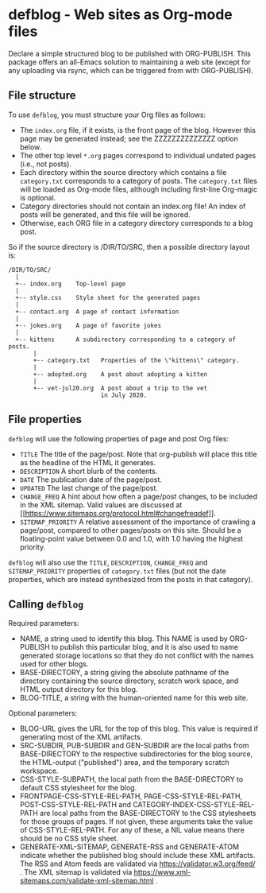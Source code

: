 # defblog - Web sites as Org-mode files

Declare a simple structured blog to be published with ORG-PUBLISH.
This package offers an all-Emacs solution to maintaining a web site
(except for any uploading via rsync, which can be triggered from with
ORG-PUBLISH).

## File structure

To use `defblog`, you must structure your Org files as follows:
- The `index.org` file, if it exists, is the front page of the blog.
However this page may be generated instead; see the ZZZZZZZZZZZZZZ
option below.
- The other top level `*.org` pages correspond to individual undated 
pages (i.e., not posts).
- Each directory within the source directory which contains a file
`category.txt` corresponds to a category of posts.  The `category.txt`
files will be loaded as Org-mode files, although including first-line
Org-magic is optional.
- Category directories should not contain an index.org file!  An index
of posts will be generated, and this file will be ignored.
- Otherwise, each ORG file in a category directory corresponds to 
a blog post.

So if the source directory is /DIR/TO/SRC, then a possible
directory layout is:

    /DIR/TO/SRC/
	  |
	  +-- index.org    Top-level page
	  |
	  +-- style.css    Style sheet for the generated pages
	  |
	  +-- contact.org  A page of contact information
	  |
	  +-- jokes.org    A page of favorite jokes
	  |
	  +-- kittens      A subdirectory corresponding to a category of posts.
	       |
		   +-- category.txt   Properties of the \"kittens\" category.
           |
		   +-- adopted.org    A post about adopting a kitten
           |
		   +-- vet-jul20.org  A post about a trip to the vet 
                              in July 2020.

## File properties

`defblog` will use the following properties of page and post Org
files:
- `TITLE` The title of the page/post.  Note that org-publish will
  place this title as the headline of the HTML it generates.
- `DESCRIPTION` A short blurb of the contents.
- `DATE` The publication date of the page/post.
- `UPDATED` The last change of the page/post.
- `CHANGE_FREQ` A hint about how often a page/post changes, to be
  included in the XML sitemap.  Valid values are discussed at
  [[https://www.sitemaps.org/protocol.html#changefreqdef]].
- `SITEMAP_PRIORITY` A relative assessment of the importance of
  crawling a page/post, compared to other pages/posts on this site.
  Should be a floating-point value between 0.0 and 1.0, with 1.0
  having the highest priority.

`defblog` will also use the `TITLE`, `DESCRIPTION`, `CHANGE_FREQ` and
`SITEMAP_PRIORITY` properties of `category.txt` files (but not the
date properties, which are instead synthesized from the posts in that
category).

## Calling `defblog`

Required parameters:
- NAME, a string used to identify this blog.  This NAME is used by 
ORG-PUBLISH to publish this particular blog, and it is also used to
name generated storage locations so that they do not conflict with
the names used for other blogs.
- BASE-DIRECTORY, a string giving the absolute pathname of the 
directory containing the source directory, scratch work space,
and HTML output directory for this blog.
- BLOG-TITLE, a string with the human-oriented name for this web 
site.

Optional parameters:
- BLOG-URL gives the URL for the top of this blog.  This value is
required if generating most of the XML artifacts.
- SRC-SUBDIR, PUB-SUBDIR and GEN-SUBDIR are the local paths from
BASE-DIRECTORY to the respective subdirectories for the blog
source, the HTML-output (\"published\") area, and the temporary
scratch workspace.
- CSS-STYLE-SUBPATH, the local path from the BASE-DIRECTORY to 
default CSS stylesheet for the blog.
- FRONTPAGE-CSS-STYLE-REL-PATH, PAGE-CSS-STYLE-REL-PATH,
POST-CSS-STYLE-REL-PATH and CATEGORY-INDEX-CSS-STYLE-REL-PATH are
local paths from the BASE-DIRECTORY to the CSS stylesheets for
those groups of pages.  If not given, these arguments take the
value of CSS-STYLE-REL-PATH.  For any of these, a NIL value means
there should be no CSS style sheet.
- GENERATE-XML-SITEMAP, GENERATE-RSS and GENERATE-ATOM indicate
whether the published blog should include these XML artifacts.
The RSS and Atom feeds are validated via
https://validator.w3.org/feed/ .  The XML sitemap is validated via
https://www.xml-sitemaps.com/validate-xml-sitemap.html .
